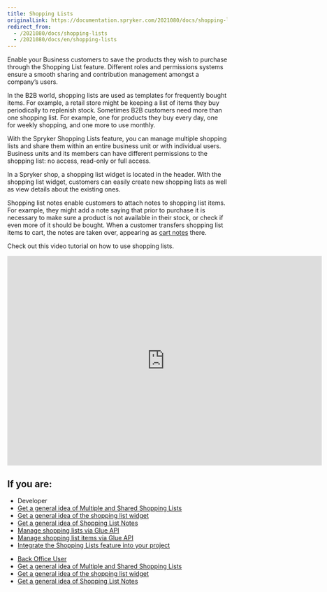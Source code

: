 ```yaml
---
title: Shopping Lists
originalLink: https://documentation.spryker.com/2021080/docs/shopping-lists
redirect_from:
  - /2021080/docs/shopping-lists
  - /2021080/docs/en/shopping-lists
---
```


Enable your Business customers to save the products they wish to purchase through the Shopping List feature. Different roles and permissions systems ensure a smooth sharing and contribution management amongst a company’s users.

In the B2B world, shopping lists are used as templates for frequently bought items. For example, a retail store might be keeping a list of items they buy periodically to replenish stock. Sometimes B2B customers need more than one shopping list. For example, one for products they buy every day, one for weekly shopping, and one more to use monthly.

With the Spryker Shopping Lists feature, you can manage multiple shopping lists and share them within an entire business unit or with individual users. Business units and its members can have different permissions to the shopping list: no access, read-only or full access.

In a Spryker shop, a shopping list widget is located in the header. With the shopping list widget, customers can easily create new shopping lists as well as view details about the existing ones.

Shopping list notes enable customers to attach notes to shopping list items. For example, they might add a note saying that prior to purchase it is necessary to make sure a product is not available in their stock, or check if even more of it should be bought. When a customer transfers shopping list items to cart, the notes are taken over, appearing as [cart notes](https://documentation.spryker.com/docs/cart-notes) there.

Check out this video tutorial on how to use shopping lists.
<iframe src="https://fast.wistia.net/embed/iframe/zk32pr3lgt" title="How to use Shopping Lists in Spryker" allowtransparency="true" frameborder="0" scrolling="no" class="wistia_embed" name="wistia_embed" allowfullscreen="0" mozallowfullscreen="0" webkitallowfullscreen="0" oallowfullscreen="0" msallowfullscreen="0" width="720" height="480"></iframe>




## If you are:

<div class="mr-container">
    <div class="mr-list-container">
        <!-- col1 -->
        <div class="mr-col">
            <ul class="mr-list mr-list-green">
                <li class="mr-title">Developer</li>
                            <li><a href="https://documentation.spryker.com/docs/multiple-and-shared-shopping-lists-overview" class="mr-link">Get a general idea of Multiple and Shared Shopping Lists</a></li>
                                <li><a href="https://documentation.spryker.com/docs/shopping-list-widget-overview" class="mr-link">Get a general idea of the shopping list widget</a></li>
                                <li><a href="https://documentation.spryker.com/docs/shopping-list-notes-overview" class="mr-link">Get a general idea of Shopping List Notes</a></li>
                                 <li><a href="https://documentation.spryker.com/docs/managing-shopping-lists" class="mr-link">Manage shopping lists via Glue API</a></li>
                                      <li><a href="https://documentation.spryker.com/docs/managing-shopping-list-items" class="mr-link">Manage shopping list items via Glue API</a></li>
                 <li><a href="https://documentation.spryker.com/docs/shopping-lists-feature-integration" class="mr-link">Integrate the Shopping Lists feature into your project</li>
            </ul>
        </div>
        <div class="mr-col">
            <ul class="mr-list mr-list-blue">
                <li class="mr-title"> Back Office User</li>
                            <li><a href="https://documentation.spryker.com/docs/multiple-and-shared-shopping-lists-overview" class="mr-link">Get a general idea of Multiple and Shared Shopping Lists</a></li>
                                <li><a href="https://documentation.spryker.com/docs/shopping-list-widget-overview" class="mr-link">Get a general idea of the shopping list widget</a></li>
                                <li><a href="https://documentation.spryker.com/docs/shopping-list-notes-overview" class="mr-link">Get a general idea of Shopping List Notes</a></li>
            </ul>
                </div>
    </div>
</div>
